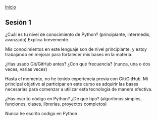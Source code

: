 <!-- No borrar o modificar -->
[Inicio](./index.md)

## Sesión 1 
¿Cuál es tu nivel de conocimiento de Python? (principiante, intermedio, avanzado) Explica brevemente.

Mis conocimientos en este lenguaje son de nivel principiante, y estoy trabajando en mejorar para fortalecer mis bases en la materia.

¿Has usado Git/GitHub antes? ¿Con qué frecuencia? (nunca, una o dos veces, varias veces)

Hasta el momento, no he tenido experiencia previa con Git/GitHub. Mi principal objetivo al participar en este curso es adquirir las bases necesarias para comenzar a utilizar esta tecnología de manera efectiva.

¿Has escrito código en Python? ¿De qué tipo? (algoritmos simples, funciones, clases, librerías, proyectos completos)

Nunca he escrito codigo en Python.

<!-- Su documentación aquí -->






